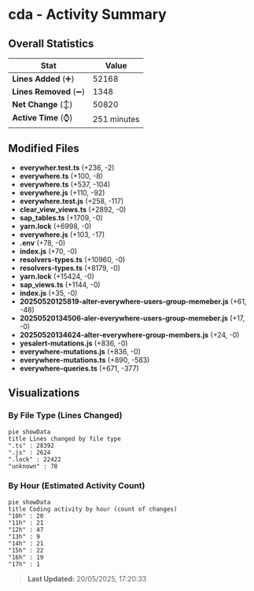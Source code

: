 # cda - Activity Summary 

## Overall Statistics

| Stat                   | Value                                                             |
| ---------------------- | ----------------------------------------------------------------- |
| **Lines Added** (➕)   | 52168                                          |
| **Lines Removed** (➖) | 1348                                        |
| **Net Change** (↕)    | 50820                |
| **Active Time** (⌚)   | 251 minutes |


## Modified Files
- **everywher.test.ts** (+236, -2)
- **everywhere.ts** (+100, -8)
- **everywhere.ts** (+537, -104)
- **everywhere.js** (+110, -92)
- **everywhere.test.js** (+258, -117)
- **clear_view_views.ts** (+2892, -0)
- **sap_tables.ts** (+1709, -0)
- **yarn.lock** (+6998, -0)
- **everywhere.js** (+103, -17)
- **.env** (+78, -0)
- **index.js** (+70, -0)
- **resolvers-types.ts** (+10960, -0)
- **resolvers-types.ts** (+8179, -0)
- **yarn.lock** (+15424, -0)
- **sap_views.ts** (+1144, -0)
- **index.js** (+35, -0)
- **20250520125819-alter-everywhere-users-group-memeber.js** (+61, -48)
- **20250520134506-aler-everywhere-users-group-memeber.js** (+17, -0)
- **20250520134624-alter-everywhere-group-members.js** (+24, -0)
- **yesalert-mutations.js** (+836, -0)
- **everywhere-mutations.js** (+836, -0)
- **everywhere-mutations.ts** (+890, -583)
- **everywhere-queries.ts** (+671, -377)

## Visualizations

### By File Type (Lines Changed)

```mermaid
pie showData
title Lines changed by file type
".ts" : 28392
".js" : 2624
".lock" : 22422
"unknown" : 78
```

### By Hour (Estimated Activity Count)

```mermaid
pie showData
title Coding activity by hour (count of changes)
"10h" : 20
"11h" : 21
"12h" : 47
"13h" : 9
"14h" : 21
"15h" : 22
"16h" : 19
"17h" : 1
```


> **Last Updated:** 20/05/2025, 17:20:33